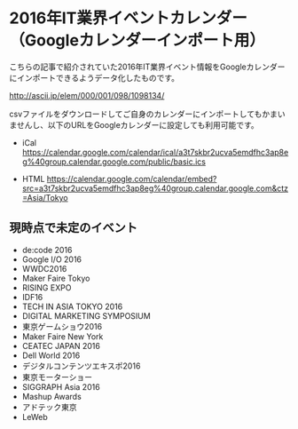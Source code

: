# 2016年IT業界イベントカレンダー（Googleカレンダーインポート用）

こちらの記事で紹介されていた2016年IT業界イベント情報をGoogleカレンダーにインポートできるようデータ化したものです。  

http://ascii.jp/elem/000/001/098/1098134/

csvファイルをダウンロードしてご自身のカレンダーにインポートしてもかまいませんし、以下のURLをGoogleカレンダーに設定しても利用可能です。

- iCal  
https://calendar.google.com/calendar/ical/a3t7skbr2ucva5emdfhc3ap8eg%40group.calendar.google.com/public/basic.ics

- HTML
https://calendar.google.com/calendar/embed?src=a3t7skbr2ucva5emdfhc3ap8eg%40group.calendar.google.com&ctz=Asia/Tokyo

## 現時点で未定のイベント
- de:code 2016
- Google I/O 2016
- WWDC2016
- Maker Faire Tokyo
- RISING EXPO
- IDF16
- TECH IN ASIA TOKYO 2016
- DIGITAL MARKETING SYMPOSIUM
- 東京ゲームショウ2016
- Maker Faire New York
- CEATEC JAPAN 2016
- Dell World 2016
- デジタルコンテンツエキスポ2016
- 東京モーターショー
- SIGGRAPH Asia 2016
- Mashup Awards
- アドテック東京
- LeWeb